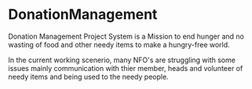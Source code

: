 # DonationManagement
Donation Management Project System is a Mission to end hunger and no wasting of food and other needy items to make a hungry-free world.


In the current working scenerio, many NFO's are struggling with some issues mainly communication with thier member, heads and volunteer of needy items and being used to the needy people.
